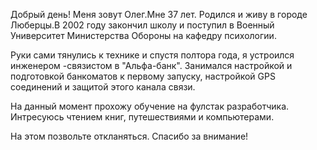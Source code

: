 Добрый день! Меня зовут Олег.Мне 37 лет. Родился и живу в городе Люберцы.В 2002 году закончил школу и поступил в Военный Университет Министерства Обороны на кафедру психологии.

Руки сами тянулись к технике и спустя полтора года, я устроился инженером -связистом в "Альфа-банк". Занимался настройкой и подготовкой банкоматов к первому запуску, настройкой GPS соединений и защитой этого канала связи.

 На данный момент прохожу обучение на фулстак разработчика. Интресуюсь чтением книг, путешествиями и компьютерами.

На этом позвольте откланяться. Спасибо за внимание!